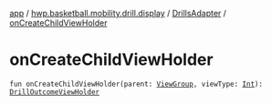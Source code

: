 [app](../../index.md) / [hwp.basketball.mobility.drill.display](../index.md) / [DrillsAdapter](index.md) / [onCreateChildViewHolder](.)

# onCreateChildViewHolder

`fun onCreateChildViewHolder(parent: `[`ViewGroup`](https://developer.android.com/reference/android/view/ViewGroup.html)`, viewType: `[`Int`](https://kotlinlang.org/api/latest/jvm/stdlib/kotlin/-int/index.html)`): `[`DrillOutcomeViewHolder`](-drill-outcome-view-holder/index.md)